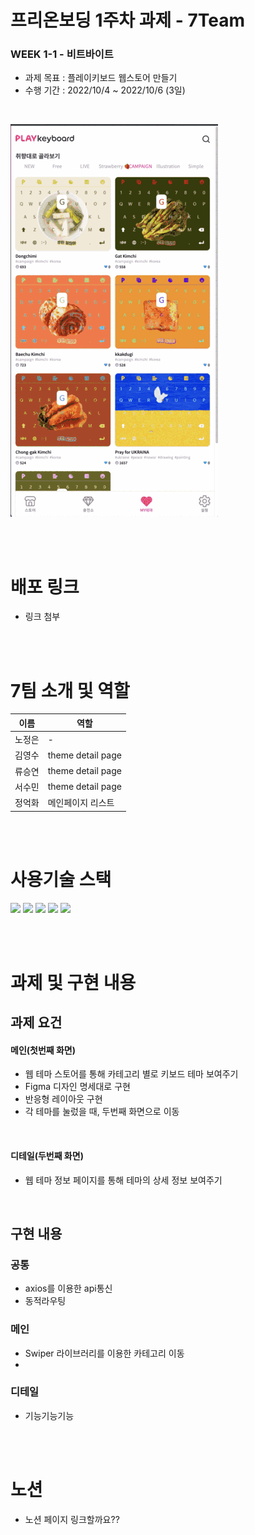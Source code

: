 # 프리온보딩 1주차 과제 - 7Team

### WEEK 1-1 - 비트바이트
- 과제 목표 : 플레이키보드 웹스토어 만들기
- 수행 기간 : 2022/10/4 ~ 2022/10/6 (3일)

<br>

![img](https://github.com/oka7759/2sa_images/blob/master/1006.gif)

<br><br>

# 배포 링크
- 링크 첨부

<br><br>

# 7팀 소개 및 역할
 
| 이름   | 역할  |
| ------ | ------ |
| 노정은 | - |
| 김영수 | theme detail page |
| 류승연 | theme detail page | 
| 서수민 | theme detail page |
| 정억화 | 메인페이지 리스트|

<br><br>

# 사용기술 스택

<img src="https://img.shields.io/badge/HTML5-E34F26?style=flat-square&logo=HTML5&logoColor=white"/> <img src="https://img.shields.io/badge/JavaScript-F7DF1E?style=flat-square&logo=JavaScript&logoColor=white"/> <img src="https://img.shields.io/badge/React-61DAFB?style=flat-square&logo=React&logoColor=white"/> <img src="https://img.shields.io/badge/React Router-CA4245?style=flat-square&logo=React-Router&logoColor=white"/> <img src="https://img.shields.io/badge/styled components-DB7093?style=flat-square&logo=styled-components&logoColor=white"/>

<br><br>

# 과제 및 구현 내용

## 과제 요건

#### 메인(첫번째 화면)

- 웹 테마 스토어를 통해 카테고리 별로 키보드 테마 보여주기
- Figma 디자인 명세대로 구현
- 반응형 레이아웃 구현
- 각 테마를 눌렀을 때, 두번째 화면으로 이동
  
<br>

#### 디테일(두번째 화면)
- 웹 테마 정보 페이지를 통해 테마의 상세 정보 보여주기
  
<br>

## 구현 내용

### 공통
- axios를 이용한 api통신
- 동적라우팅

### 메인
- Swiper 라이브러리를 이용한 카테고리 이동
- 

### 디테일
- 기능기능기능

<br><br>

# 노션
- 노션 페이지 링크할까요??
